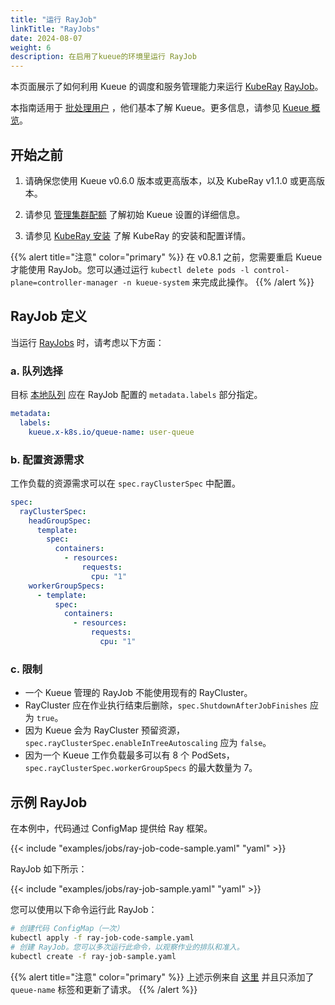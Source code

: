 ```yaml
---
title: "运行 RayJob"
linkTitle: "RayJobs"
date: 2024-08-07
weight: 6
description: 在启用了kueue的环境里运行 RayJob
---
```


本页面展示了如何利用 Kueue 的调度和服务管理能力来运行 [KubeRay](https://github.com/ray-project/kuberay)
[RayJob](https://docs.ray.io/en/latest/cluster/kubernetes/getting-started/rayjob-quick-start.html)。

本指南适用于 [批处理用户](/docs/tasks#batch-user) ，他们基本了解 Kueue。更多信息，请参见 [Kueue 概览](/docs/overview)。

## 开始之前

1. 请确保您使用 Kueue v0.6.0 版本或更高版本，以及 KubeRay v1.1.0 或更高版本。

2. 请参见 [管理集群配额](/docs/tasks/manage/administer_cluster_quotas) 了解初始 Kueue 设置的详细信息。

3. 请参见 [KubeRay 安装](https://docs.ray.io/en/latest/cluster/kubernetes/getting-started/raycluster-quick-start.html#step-2-deploy-a-kuberay-operator) 了解 KubeRay 的安装和配置详情。

{{% alert title="注意" color="primary" %}}
在 v0.8.1 之前，您需要重启 Kueue 才能使用 RayJob。您可以通过运行 `kubectl delete pods -l control-plane=controller-manager -n kueue-system` 来完成此操作。
{{% /alert %}}

## RayJob 定义

当运行 [RayJobs](https://docs.ray.io/en/latest/cluster/kubernetes/getting-started/rayjob-quick-start.html) 时，请考虑以下方面：

### a. 队列选择

目标 [本地队列](/docs/concepts/local_queue) 应在 RayJob 配置的 `metadata.labels` 部分指定。

```yaml
metadata:
  labels:
    kueue.x-k8s.io/queue-name: user-queue
```

### b. 配置资源需求

工作负载的资源需求可以在 `spec.rayClusterSpec` 中配置。

```yaml
spec:
  rayClusterSpec:
    headGroupSpec:
      template:
        spec:
          containers:
            - resources:
                requests:
                  cpu: "1"
    workerGroupSpecs:
      - template:
          spec:
            containers:
              - resources:
                  requests:
                    cpu: "1"
```

### c. 限制

- 一个 Kueue 管理的 RayJob 不能使用现有的 RayCluster。
- RayCluster 应在作业执行结束后删除，`spec.ShutdownAfterJobFinishes` 应为 `true`。
- 因为 Kueue 会为 RayCluster 预留资源，`spec.rayClusterSpec.enableInTreeAutoscaling` 应为 `false`。
- 因为一个 Kueue 工作负载最多可以有 8 个 PodSets，`spec.rayClusterSpec.workerGroupSpecs` 的最大数量为 7。

## 示例 RayJob

在本例中，代码通过 ConfigMap 提供给 Ray 框架。

{{< include "examples/jobs/ray-job-code-sample.yaml" "yaml" >}}

RayJob 如下所示：

{{< include "examples/jobs/ray-job-sample.yaml" "yaml" >}}

您可以使用以下命令运行此 RayJob：

```sh
# 创建代码 ConfigMap（一次）
kubectl apply -f ray-job-code-sample.yaml
# 创建 RayJob。您可以多次运行此命令，以观察作业的排队和准入。
kubectl create -f ray-job-sample.yaml
```

{{% alert title="注意" color="primary" %}}
上述示例来自 [这里](https://raw.githubusercontent.com/ray-project/kuberay/v1.1.1/ray-operator/config/samples/ray-job.sample.yaml) 
并且只添加了 `queue-name` 标签和更新了请求。
{{% /alert %}}